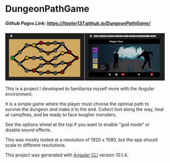 # DungeonPathGame

##### Github Pages Link: https://ltaylor137.github.io/DungeonPathGame/

![Thumbnail](/Thumbnail.jpg)

This is a project I developed to familiarise myself more with the Angular environment.

It is a simple game where the player must choose the optimal path to survive the dungeon and make it to the end.
Collect loot along the way, heal at campfires, and be ready to face tougher monsters.

See the options wheel at the top if you want to enable "god mode" or disable sound effects.


This was mostly tested at a resolution of 1920 x 1080, but the app should scale to different resolutions.

This project was generated with [Angular CLI](https://github.com/angular/angular-cli) version 10.1.4.
